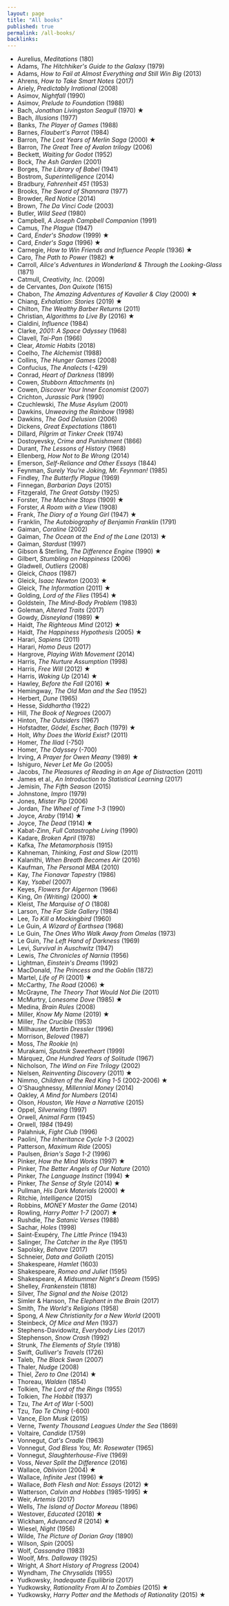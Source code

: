 ```yaml
---
layout: page
title: "All books"
published: true
permalink: /all-books/
backlinks: 
---
```


* Aurelius, *Meditations* (180)
* Adams, *The Hitchhiker's Guide to the Galaxy* (1979)
* Adams, *How to Fail at Almost Everything and Still Win Big* (2013)
* Ahrens, *How to Take Smart Notes* (2017)
* Ariely, *Predictably Irrational* (2008)
* Asimov, *Nightfall* (1990)
* Asimov, *Prelude to Foundation* (1988)
* Bach, *Jonathan Livingston Seagull* (1970) ★
* Bach, *Illusions* (1977)
* Banks, *The Player of Games* (1988)
* Barnes, *Flaubert's Parrot* (1984)
* Barron, *The Lost Years of Merlin Saga* (2000) ★
* Barron, *The Great Tree of Avalon trilogy* (2006)
* Beckett, *Waiting for Godot* (1952)
* Bock, *The Ash Garden* (2001)
* Borges, *The Library of Babel* (1941)
* Bostrom, *Superintelligence* (2014)
* Bradbury, *Fahrenheit 451* (1953)
* Brooks, *The Sword of Shannara* (1977)
* Browder, *Red Notice* (2014)
* Brown, *The Da Vinci Code* (2003)
* Butler, *Wild Seed* (1980)
* Campbell, *A Joseph Campbell Companion* (1991)
* Camus, *The Plague* (1947)
* Card, *Ender's Shadow* (1999) ★
* Card, *Ender's Saga* (1996) ★
* Carnegie, *How to Win Friends and Influence People* (1936) ★
* Caro, *The Path to Power* (1982) ★
* Carroll, *Alice's Adventures in Wonderland & Through the Looking-Glass* (1871)
* Catmull, *Creativity, Inc.* (2009)
* de Cervantes, *Don Quixote* (1615)
* Chabon, *The Amazing Adventures of Kavalier & Clay* (2000) ★
* Chiang, *Exhalation: Stories* (2019) ★
* Chilton, *The Wealthy Barber Returns* (2011)
* Christian, *Algorithms to Live By* (2016) ★
* Cialdini, *Influence* (1984)
* Clarke, *2001: A Space Odyssey* (1968)
* Clavell, *Tai-Pan* (1966)
* Clear, *Atomic Habits* (2018)
* Coelho, *The Alchemist* (1988)
* Collins, *The Hunger Games* (2008)
* Confucius, *The Analects* (-429)
* Conrad, *Heart of Darkness* (1899)
* Cowen, *Stubborn Attachments* (n)
* Cowen, *Discover Your Inner Economist* (2007)
* Crichton, *Jurassic Park* (1990)
* Czuchlewski, *The Muse Asylum* (2001)
* Dawkins, *Unweaving the Rainbow* (1998)
* Dawkins, *The God Delusion* (2006)
* Dickens, *Great Expectations* (1861)
* Dillard, *Pilgrim at Tinker Creek* (1974)
* Dostoyevsky, *Crime and Punishment* (1866)
* Durant, *The Lessons of History* (1968)
* Ellenberg, *How Not to Be Wrong* (2014)
* Emerson, *Self-Reliance and Other Essays* (1844)
* Feynman, *Surely You're Joking, Mr. Feynman!* (1985)
* Findley, *The Butterfly Plague* (1969)
* Finnegan, *Barbarian Days* (2015)
* Fitzgerald, *The Great Gatsby* (1925)
* Forster, *The Machine Stops* (1909) ★
* Forster, *A Room with a View* (1908)
* Frank, *The Diary of a Young Girl* (1947) ★
* Franklin, *The Autobiography of Benjamin Franklin* (1791)
* Gaiman, *Coraline* (2002)
* Gaiman, *The Ocean at the End of the Lane* (2013) ★
* Gaiman, *Stardust* (1997)
* Gibson & Sterling, *The Difference Engine* (1990) ★
* Gilbert, *Stumbling on Happiness* (2006)
* Gladwell, *Outliers* (2008)
* Gleick, *Chaos* (1987)
* Gleick, *Isaac Newton* (2003) ★
* Gleick, *The Information* (2011) ★
* Golding, *Lord of the Flies* (1954) ★
* Goldstein, *The Mind-Body Problem* (1983)
* Goleman, *Altered Traits* (2017)
* Gowdy, *Disneyland* (1989) ★
* Haidt, *The Righteous Mind* (2012) ★
* Haidt, *The Happiness Hypothesis* (2005) ★
* Harari, *Sapiens* (2011)
* Harari, *Homo Deus* (2017)
* Hargrove, *Playing With Movement* (2014)
* Harris, *The Nurture Assumption* (1998)
* Harris, *Free Will* (2012) ★
* Harris, *Waking Up* (2014) ★
* Hawley, *Before the Fall* (2016) ★
* Hemingway, *The Old Man and the Sea* (1952)
* Herbert, *Dune* (1965)
* Hesse, *Siddhartha* (1922)
* Hill, *The Book of Negroes* (2007)
* Hinton, *The Outsiders* (1967)
* Hofstadter, *Gödel, Escher, Bach* (1979) ★
* Holt, *Why Does the World Exist?* (2011)
* Homer, *The Iliad* (-750)
* Homer, *The Odyssey* (-700)
* Irving, *A Prayer for Owen Meany* (1989) ★
* Ishiguro, *Never Let Me Go* (2005)
* Jacobs, *The Pleasures of Reading in an Age of Distraction* (2011)
* James et al., *An Introduction to Statistical Learning* (2017)
* Jemisin, *The Fifth Season* (2015)
* Johnstone, *Impro* (1979)
* Jones, *Mister Pip* (2006)
* Jordan, *The Wheel of Time 1-3* (1990)
* Joyce, *Araby* (1914) ★
* Joyce, *The Dead* (1914) ★
* Kabat-Zinn, *Full Catastrophe Living* (1990)
* Kadare, *Broken April* (1978)
* Kafka, *The Metamorphosis* (1915)
* Kahneman, *Thinking, Fast and Slow* (2011)
* Kalanithi, *When Breath Becomes Air* (2016)
* Kaufman, *The Personal MBA* (2010)
* Kay, *The Fionavar Tapestry* (1986)
* Kay, *Ysabel* (2007)
* Keyes, *Flowers for Algernon* (1966)
* King, *On {Writing}* (2000) ★
* Kleist, *The Marquise of O* (1808)
* Larson, *The Far Side Gallery* (1984)
* Lee, *To Kill a Mockingbird* (1960)
* Le Guin, *A Wizard of Earthsea* (1968)
* Le Guin, *The Ones Who Walk Away from Omelas* (1973)
* Le Guin, *The Left Hand of Darkness* (1969)
* Levi, *Survival in Auschwitz* (1947)
* Lewis, *The Chronicles of Narnia* (1956)
* Lightman, *Einstein's Dreams* (1992)
* MacDonald, *The Princess and the Goblin* (1872)
* Martel, *Life of Pi* (2001) ★
* McCarthy, *The Road* (2006) ★
* McGrayne, *The Theory That Would Not Die* (2011)
* McMurtry, *Lonesome Dove* (1985) ★
* Medina, *Brain Rules* (2008)
* Miller, *Know My Name* (2019) ★
* Miller, *The Crucible* (1953)
* Millhauser, *Martin Dressler* (1996)
* Morrison, *Beloved* (1987)
* Moss, *The Rookie* (n)
* Murakami, *Sputnik Sweetheart* (1999)
* Márquez, *One Hundred Years of Solitude* (1967)
* Nicholson, *The Wind on Fire Trilogy* (2002)
* Nielsen, *Reinventing Discovery* (2011) ★
* Nimmo, *Children of the Red King 1-5* (2002-2006) ★
* O'Shaughnessy, *Millennial Money* (2014)
* Oakley, *A Mind for Numbers* (2014)
* Olson, *Houston, We Have a Narrative* (2015)
* Oppel, *Silverwing* (1997)
* Orwell, *Animal Farm* (1945)
* Orwell, *1984* (1949)
* Palahniuk, *Fight Club* (1996)
* Paolini, *The Inheritance Cycle 1-3* (2002)
* Patterson, *Maximum Ride* (2005)
* Paulsen, *Brian's Saga 1-2* (1996)
* Pinker, *How the Mind Works* (1997) ★
* Pinker, *The Better Angels of Our Nature* (2010)
* Pinker, *The Language Instinct* (1994) ★
* Pinker, *The Sense of Style* (2014) ★
* Pullman, *His Dark Materials* (2000) ★
* Ritchie, *Intelligence* (2015)
* Robbins, *MONEY Master the Game* (2014)
* Rowling, *Harry Potter 1-7* (2007) ★
* Rushdie, *The Satanic Verses* (1988)
* Sachar, *Holes* (1998)
* Saint-Exupéry, *The Little Prince* (1943)
* Salinger, *The Catcher in the Rye* (1951)
* Sapolsky, *Behave* (2017)
* Schneier, *Data and Goliath* (2015)
* Shakespeare, *Hamlet* (1603)
* Shakespeare, *Romeo and Juliet* (1595)
* Shakespeare, *A Midsummer Night's Dream* (1595)
* Shelley, *Frankenstein* (1818)
* Silver, *The Signal and the Noise* (2012)
* Simler & Hanson, *The Elephant in the Brain* (2017)
* Smith, *The World's Religions* (1958)
* Spong, *A New Christianity for a New World* (2001)
* Steinbeck, *Of Mice and Men* (1937)
* Stephens-Davidowitz, *Everybody Lies* (2017)
* Stephenson, *Snow Crash* (1992)
* Strunk, *The Elements of Style* (1918)
* Swift, *Gulliver's Travels* (1726)
* Taleb, *The Black Swan* (2007)
* Thaler, *Nudge* (2008)
* Thiel, *Zero to One* (2014) ★
* Thoreau, *Walden* (1854)
* Tolkien, *The Lord of the Rings* (1955)
* Tolkien, *The Hobbit* (1937)
* Tzu, *The Art of War* (-500)
* Tzu, *Tao Te Ching* (-600)
* Vance, *Elon Musk* (2015)
* Verne, *Twenty Thousand Leagues Under the Sea* (1869)
* Voltaire, *Candide* (1759)
* Vonnegut, *Cat's Cradle* (1963)
* Vonnegut, *God Bless You, Mr. Rosewater* (1965)
* Vonnegut, *Slaughterhouse-Five* (1969)
* Voss, *Never Split the Difference* (2016)
* Wallace, *Oblivion* (2004) ★
* Wallace, *Infinite Jest* (1996) ★
* Wallace, *Both Flesh and Not: Essays* (2012) ★
* Watterson, *Calvin and Hobbes* (1985-1995) ★
* Weir, *Artemis* (2017)
* Wells, *The Island of Doctor Moreau* (1896)
* Westover, *Educated* (2018) ★
* Wickham, *Advanced R* (2014) ★
* Wiesel, *Night* (1956)
* Wilde, *The Picture of Dorian Gray* (1890)
* Wilson, *Spin* (2005)
* Wolf, *Cassandra* (1983)
* Woolf, *Mrs. Dalloway* (1925)
* Wright, *A Short History of Progress* (2004)
* Wyndham, *The Chrysalids* (1955)
* Yudkowsky, *Inadequate Equilibria* (2017)
* Yudkowsky, *Rationality From AI to Zombies* (2015) ★
* Yudkowsky, *Harry Potter and the Methods of Rationality* (2015) ★
